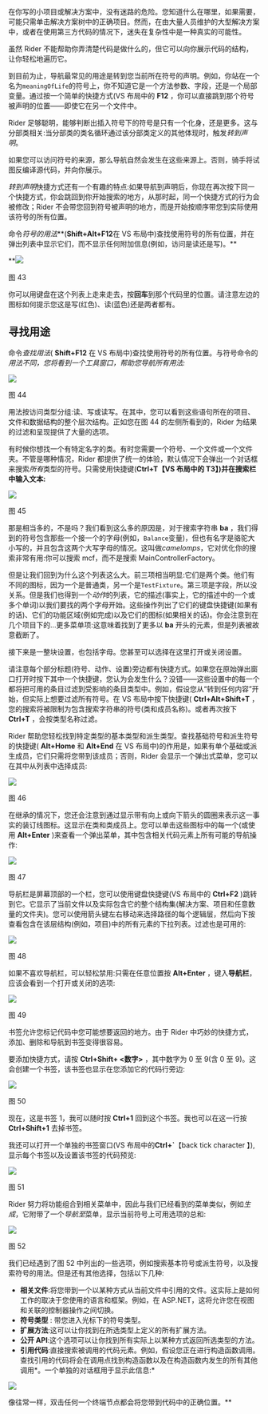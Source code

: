 在你写的小项目或解决方案中，没有迷路的危险。您知道什么在哪里，如果需要，可能只需单击解决方案树中的正确项目。然而，在由大量人员维护的大型解决方案中，或者在使用第三方代码的情况下，迷失在复杂性中是一种真实的可能性。

虽然 Rider 不能帮助你弄清楚代码是做什么的，但它可以向你展示代码的结构，让你轻松地遍历它。

到目前为止，导航最常见的用途是转到您当前所在符号的声明。例如，你站在一个名为`meaningOfLife`的符号上，你不知道它是一个方法参数、字段，还是一个局部变量。通过按一个简单的快捷方式(VS 布局中的 **F12** ，你可以直接跳到那个符号被声明的位置——即使它在另一个文件中。

Rider 足够聪明，能够判断出插入符号下的符号是只有一个化身，还是更多。这与分部类相关:当分部类的类名循环通过该分部类定义的其他体现时，触发*转到声明*。

如果您可以访问符号的来源，那么导航自然会发生在这些来源上。否则，骑手将试图反编译源代码，并向你展示。

*转到声明*快捷方式还有一个有趣的特点:如果导航到声明后，你现在再次按下同一个快捷方式，你会跳回到你开始搜索的地方，从那时起，同一个快捷方式的行为会被修改；Rider 不会带您回到符号被声明的地方，而是开始按顺序带您到实际使用该符号的所有位置。

命令*符号的用法***(**Shift+Alt+F12**在 VS 布局中)查找使用符号的所有位置，并在弹出列表中显示它们，而不显示任何附加信息(例如，访问是读还是写)。**

 **![](../Images/image046.jpg)

图 43

你可以用键盘在这个列表上走来走去，按**回车**到那个代码里的位置。请注意左边的图标如何提示您这是写(红色)、读(蓝色)还是两者都有。

## 寻找用途

命令*查找用法*( **Shift+F12** 在 VS 布局中)查找使用符号的所有位置。与符号命令的*用法不同，您将看到一个工具窗口，帮助您导航所有用法:*

![](../Images/image047.jpg)

图 44

用法按访问类型分组:读、写或读写。在其中，您可以看到这些语句所在的项目、文件和数据结构的整个层次结构。正如您在图 44 的左侧所看到的，Rider 为结果的过滤和呈现提供了大量的选项。

有时候你想找一个有特定名字的类。有时您需要一个符号、一个文件或一个文件夹。不管是哪种情况，Rider 都提供了统一的体验，默认情况下会弹出一个对话框来搜索*所有*类型的符号。只需使用快捷键(**Ctrl+T【VS 布局中的 T3】)并在搜索栏中输入文本:**

![](../Images/image048.jpg)

图 45

那是相当多的，不是吗？我们看到这么多的原因是，对于搜索字符串 **ba** ，我们得到的符号包含那些一个接一个的字母(例如，`Balance`变量)，但也有名字是骆驼大小写的，并且包含这两个大写字母的情况。这叫做*camelomps*，它对优化你的搜索非常有用:你可以搜索 mcf，而不是搜索 MainControllerFactory。

但是让我们回到为什么这个列表这么大。前三项相当明显:它们是两个类。他们有不同的图标，因为一个是普通类，另一个是`TestFixture`。第三项是字段，所以没关系。但是我们也得到一个*动作*的列表，它的描述(事实上，它的描述中的一个或多个单词)以我们要找的两个字母开始。这些操作列出了它们的键盘快捷键(如果有的话)、它们的功能区域(例如完成)以及它们的图标(如果相关的话)。你会注意到在几个项目下的…更多菜单项:这意味着找到了更多以 **ba** 开头的元素，但是列表被故意截断了。

接下来是一整块设置，也包括字母。您甚至可以选择在这里打开或关闭设置。

请注意每个部分标题(符号、动作、设置)旁边都有快捷方式。如果您在原始弹出窗口打开时按下其中一个快捷键，您认为会发生什么？没错——这些设置中的每一个都将把可用的条目过滤到受影响的条目类型中。例如，假设您从“转到任何内容”开始，但实际上想要过滤所有符号。在 VS 布局中按下快捷键( **Ctrl+Alt+Shift+T** ，您的搜索将被限制为包含搜索字符串的符号(类和成员名称)。或者再次按下 **Ctrl+T** ，会按类型名称过滤。

Rider 帮助您轻松找到特定类型的基本类型和派生类型。查找基础符号和派生符号的快捷键( **Alt+Home** 和 **Alt+End** 在 VS 布局中)的作用是，如果有单个基础或派生成员，它们只需将您带到该成员；否则，Rider 会显示一个弹出式菜单，您可以在其中从列表中选择成员:

![](../Images/image049.jpg)

图 46

在继承的情况下，您还会注意到通过显示带有向上或向下箭头的圆圈来表示这一事实的装订线图标。这显示在类和类成员上。您可以单击这些图标中的每一个(或使用 **Alt+Enter** )来查看一个弹出菜单，其中包含相关代码元素上所有可能的导航操作:

![](../Images/image050.jpg)

图 47

导航栏是屏幕顶部的一个栏，您可以使用键盘快捷键(VS 布局中的 **Ctrl+F2** )跳转到它。它显示了当前文件以及实际包含它的整个结构集(解决方案、项目和任意数量的文件夹)。您可以使用箭头键左右移动来选择路径的每个逻辑层，然后向下按查看包含在该层结构(例如，项目)中的所有元素的下拉列表。过滤也是可用的:

![](../Images/image051.jpg)

图 48

如果不喜欢导航栏，可以轻松禁用:只需在任意位置按 **Alt+Enter** ，键入**导航栏**，应该会看到一个打开或关闭的选项:

![](../Images/image052.jpg)

图 49

书签允许您标记代码中您可能想要返回的地方。由于 Rider 中巧妙的快捷方式，添加、删除和导航到书签变得很容易。

要添加快捷方式，请按 **Ctrl+Shift+ <数字>** ，其中数字为 0 至 9(含 0 至 9)。这会创建一个书签，该书签也显示在您添加它的代码行旁边:

![](../Images/image053.jpg)

图 50

现在，这是书签 1，我可以随时按 **Ctrl+1** 回到这个书签。我也可以在这一行按 **Ctrl+Shift+1** 去掉书签。

我还可以打开一个单独的书签窗口(VS 布局中的**Ctrl+`**【back tick character 】),显示每个书签以及设置该书签的代码预览:

![](../Images/image054.jpg)

图 51

Rider 努力将功能组合到相关菜单中，因此与我们已经看到的菜单类似，例如*生成*，它附带了一个*导航至*菜单，显示当前符号上可用选项的总和:

![](../Images/image055.jpg)

图 52

我们已经遇到了图 52 中列出的一些选项，例如搜索基本符号或派生符号，以及搜索符号的用法。但是还有其他选择，包括以下几种:

*   **相关文件**:将您带到一个以某种方式从当前文件中引用的文件。这实际上是如何工作的取决于您使用的语言和框架。例如，在 ASP.NET，这将允许您在视图和关联的控制器操作之间切换。
*   **符号类型** : 带您进入光标下的符号类型。
*   **扩展方法**:这可以让你找到在所选类型上定义的所有扩展方法。
*   **公开 API**:这个选项可以让你找到所有实际上以某种方式返回所选类型的方法。
*   **引用代码**:直接搜索被调用的代码元素。例如，假设您正在进行构造函数调用。查找引用的代码将会在调用点找到构造函数以及在构造函数内发生的所有其他调用*。一个单独的对话框用于显示此信息:*

![](../Images/image056.jpg)

像往常一样，双击任何一个终端节点都会将您带到代码中的正确位置。**